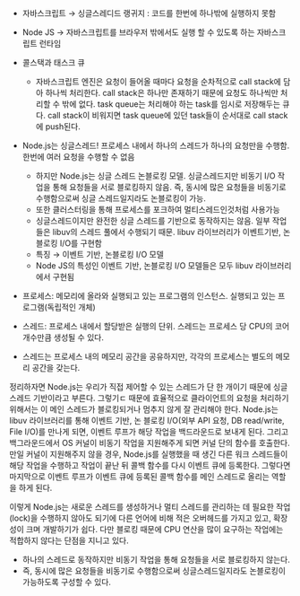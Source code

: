 - 자바스크립트 → 싱글스레디드 랭귀지 : 코드를 한번에 하나밖에 실행하지 못함
- Node JS → 자바스크립트를 브라우저 밖에서도 실행 할 수 있도록 하는 자바스크립트 런타임

- 콜스택과 태스크 큐
    - 자바스크립트 엔진은 요청이 들어올 때마다 요청을 순차적으로 call stack에 담아 하나씩 처리한다. call stack은 하나만 존재하기 때문에 요청도 하나씩만 처리할 수 밖에 없다. task queue는 처리해야 하는 task를 임시로 저장해두는 큐다. call stack이 비워지면 task queue에 있던 task들이 순서대로 call stack에 push된다.

- Node.js는 싱글스레드! 프로세스 내에서 하나의 스레드가 하나의 요청만을 수행함. 한번에 여러 요청을 수행할 수 없음 
  - 하지만 Node.js는 싱글 스레드 논블로킹 모델. 싱글스레드지만 비동기 I/O 작업을 통해 요청들을 서로 블로킹하지 않음. 즉, 동시에 많은 요청들을 비동기로 수행함으로써 싱글 스레드일지라도 논블로킹이 가능.
  - 또한 클러스터링을 통해 프로세스를 포크하여 멀티스레드인것처럼 사용가능
  - 싱글스레드이지만 완전한 싱글 스레드를 기반으로 동작하지는 않음. 일부 작업들은 libuv의 스레드 풀에서 수행되기 때문. libuv 라이브러리가 이벤트기반, 논블로킹 I/O를 구현함
  - 특징 → 이벤트 기반, 논블로킹 I/O 모델
  - Node JS의 특성인 이벤트 기반, 논블로킹 I/O 모델들은 모두 libuv 라이브러리에서 구현됨

- 프로세스: 메모리에 올라와 실행되고 있는 프로그램의 인스턴스. 실행되고 있는 프로그램(독립적인 개체)
- 스레드: 프로세스 내에서 할당받은 실행의 단위. 스레드는 프로세스 당 CPU의 코어 개수만큼 생성될 수 있다.
- 스레드는 프로세스 내의 메모리 공간을 공유하지만, 각각의 프로세스는 별도의 메모리 공간을 갖는다.

정리하자면 Node.js는 우리가 직접 제어할 수 있는 스레드가 단 한 개이기 때문에 싱글 스레드 기반이라고 부른다.
그렇기ㄷ 때문에 효율적으로 클라이언트의 요청을 처리하기 위해서는 이 메인 스레드가 블로킹되거나 멈추지 않게 잘 관리해야 한다.
Node.js는 libuv 라이브러리를 통해 이벤트 기반, 논 블로킹 I/O(외부 API 요청, DB read/write, File I/O)를 만나게 되면, 이벤트 루프가 해당 작업을 백드라운드로 보내게 된다.
그리고 백그라운드에서 OS 커널이 비동기 작업을 지원해주게 되면 커널 단의 함수를 호출한다.
만일 커널이 지원해주지 않을 경우, Node.js를 실행했을 때 생긴 다른 워크 스레드들이 해당 작업을 수행하고 작업이 끝난 뒤 콜백 함수를 다시 이벤트 큐에 등록한다.
그렇다면 마지막으로 이벤트 루프가 이벤트 큐에 등록된 콜백 함수를 메인 스레드로 올리는 역할을 하게 된다.

이렇게 Node.js는 새로운 스레드를 생성하거나 멀티 스레드를 관리하는 데 필요한 작업(lock)을 수행하지 않아도 되기에 다른 언어에 비해 적은 오버헤드를 가지고 있고, 확장성이 크며 개발하기가 쉽다.
다만 블로킹 때문에 CPU 연산을 많이 요구하는 작업에는 적합하지 않다는 단점을 지니고 있다.

- 하나의 스레드로 동작하지만 비동기 작업을 통해 요청들을 서로 블로킹하지 않는다.
- 즉, 동시에 많은 요청들을 비동기로 수행함으로써 싱글스레드일지라도 논블로킹이 가능하도록 구성할 수 있다.
